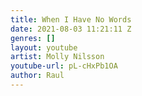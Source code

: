 ```yaml
---
title: When I Have No Words
date: 2021-08-03 11:21:11 Z
genres: []
layout: youtube
artist: Molly Nilsson
youtube-url: pL-cHxPb1OA
author: Raul
---
```


